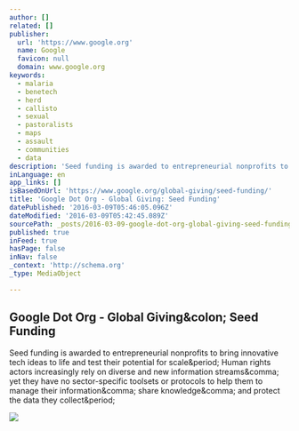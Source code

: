 ```yaml
---
author: []
related: []
publisher:
  url: 'https://www.google.org'
  name: Google
  favicon: null
  domain: www.google.org
keywords:
  - malaria
  - benetech
  - herd
  - callisto
  - sexual
  - pastoralists
  - maps
  - assault
  - communities
  - data
description: 'Seed funding is awarded to entrepreneurial nonprofits to bring innovative tech ideas to life and test their potential for scale. Human rights actors increasingly rely on diverse and new information streams, yet they have no sector-specific toolsets or protocols to help them to manage their information, share knowledge, and protect the data they collect.'
inLanguage: en
app_links: []
isBasedOnUrl: 'https://www.google.org/global-giving/seed-funding/'
title: 'Google Dot Org - Global Giving: Seed Funding'
datePublished: '2016-03-09T05:46:05.096Z'
dateModified: '2016-03-09T05:42:45.089Z'
sourcePath: _posts/2016-03-09-google-dot-org-global-giving-seed-funding.md
published: true
inFeed: true
hasPage: false
inNav: false
_context: 'http://schema.org'
_type: MediaObject

---
```

<article style=""><h1>Google Dot Org - Global Giving&amp;colon; Seed Funding</h1><p>Seed funding is awarded to entrepreneurial nonprofits to bring innovative tech ideas to life and test their potential for scale&amp;period; Human rights actors increasingly rely on diverse and new information streams&amp;comma; yet they have no sector-specific toolsets or protocols to help them to manage their information&amp;comma; share knowledge&amp;comma; and protect the data they collect&amp;period;</p><img src="https://www.google.org/images/seed-funding/benetech.jpg" /></article>